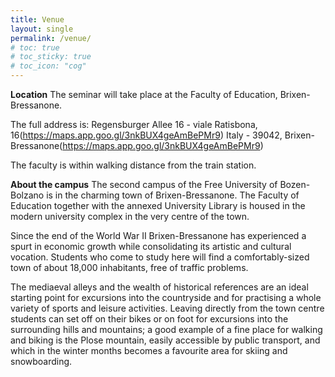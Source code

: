 ```yaml
---
title: Venue
layout: single
permalink: /venue/
# toc: true
# toc_sticky: true
# toc_icon: "cog"
---
```

**Location**
The seminar will take place at the Faculty of Education, Brixen-Bressanone.

The full address is:
Regensburger Allee 16 - viale Ratisbona, 16(https://maps.app.goo.gl/3nkBUX4geAmBePMr9)
Italy - 39042, Brixen-Bressanone(https://maps.app.goo.gl/3nkBUX4geAmBePMr9)

The faculty is within walking distance from the train station.

**About the campus**
The second campus of the Free University of Bozen-Bolzano is in the charming town of Brixen-Bressanone. The Faculty of Education together with the annexed University Library is housed in the modern university complex in the very centre of the town.

Since the end of the World War II Brixen-Bressanone has experienced a spurt in economic growth while consolidating its artistic and cultural vocation. Students who come to study here will find a comfortably-sized town of about 18,000 inhabitants, free of traffic problems.

The mediaeval alleys and the wealth of historical references are an ideal starting point for excursions into the countryside and for practising a whole variety of sports and leisure activities. Leaving directly from the town centre students can set off on their bikes or on foot for excursions into the surrounding hills and mountains; a good example of a fine place for walking and biking is the Plose mountain, easily accessible by public transport, and which in the winter months becomes a favourite area for skiing and snowboarding.
